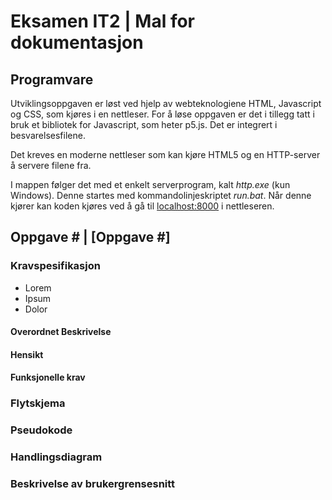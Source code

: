 # Eksamen IT2 | Mal for dokumentasjon

## Programvare

Utviklingsoppgaven er løst ved hjelp av webteknologiene HTML, Javascript og CSS, som kjøres i en nettleser. For å løse oppgaven er det i tillegg tatt i bruk et bibliotek for Javascript, som heter p5.js. Det er integrert i besvarelsesfilene.

Det kreves en moderne nettleser som kan kjøre HTML5 og en HTTP-server å servere filene fra.

I mappen følger det med et enkelt serverprogram, kalt *http.exe* (kun Windows). Denne startes med kommandolinjeskriptet *run.bat*. Når denne kjører kan koden kjøres ved å gå til [localhost:8000](http://localhost:8000) i nettleseren.


## Oppgave # | [Oppgave #]

### Kravspesifikasjon
- Lorem
- Ipsum
- Dolor

#### Overordnet Beskrivelse

#### Hensikt

#### Funksjonelle krav



### Flytskjema


### Pseudokode


### Handlingsdiagram


### Beskrivelse av brukergrensesnitt

